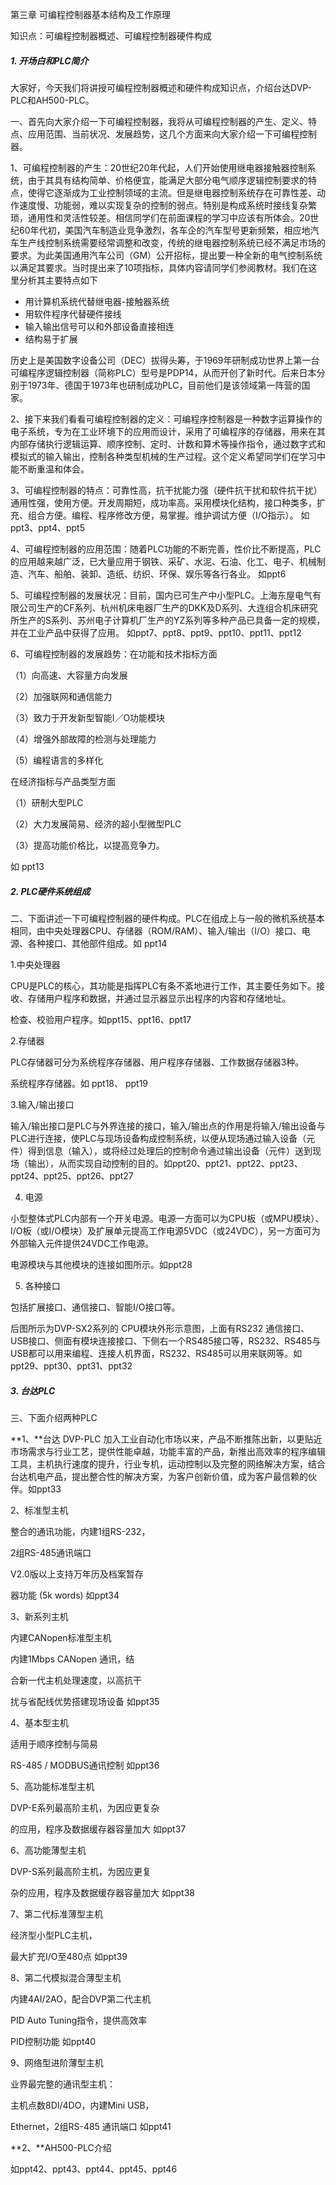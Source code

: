 第三章 可编程控制器基本结构及工作原理

知识点：可编程控制器概述、可编程控制器硬件构成

##### 1. 开场白和PLC简介

大家好，今天我们将讲授可编程控制器概述和硬件构成知识点，介绍台达DVP-PLC和AH500-PLC。

一、首先向大家介绍一下可编程控制器，我将从可编程控制器的产生、定义、特点、应用范围、当前状况、发展趋势，这几个方面来向大家介绍一下可编程控制器。

1、可编程控制器的产生：20世纪20年代起，人们开始使用继电器接触器控制系统，由于其具有结构简单、价格便宜，能满足大部分电气顺序逻辑控制要求的特点，使得它逐渐成为工业控制领域的主流。但是继电器控制系统存在可靠性差、动作速度慢、功能弱，难以实现复杂的控制的弱点。特别是构成系统时接线复杂繁琐，通用性和灵活性较差。相信同学们在前面课程的学习中应该有所体会。20世纪60年代初，美国汽车制造业竞争激烈，各车企的汽车型号更新频繁，相应地汽车生产线控制系统需要经常调整和改变，传统的继电器控制系统已经不满足市场的要求。为此美国通用汽车公司（GM）公开招标，提出要一种全新的电气控制系统以满足其要求。当时提出来了10项指标，具体内容请同学们参阅教材。我们在这里分析其主要特点如下

- 用计算机系统代替继电器-接触器系统
- 用软件程序代替硬件接线
- 输入输出信号可以和外部设备直接相连
- 结构易于扩展

历史上是美国数字设备公司（DEC）拔得头筹，于1969年研制成功世界上第一台可编程序逻辑控制器（简称PLC）型号是PDP14，从而开创了新时代。后来日本分别于1973年、德国于1973年也研制成功PLC，目前他们是该领域第一阵营的国家。<!--ppt1-->

2、接下来我们看看可编程控制器的定义：可编程序控制器是一种数字运算操作的电子系统，专为在工业环境下的应用而设计，采用了可编程序的存储器，用来在其内部存储执行逻辑运算、顺序控制、定时、计数和算术等操作指令，通过数字式和模拟式的输入输出，控制各种类型机械的生产过程。这个定义希望同学们在学习中能不断重温和体会。<!--ppt2-->

3、可编程控制器的特点：可靠性高，抗干扰能力强（硬件抗干扰和软件抗干扰）通用性强，使用方便。开发周期短，成功率高。采用模块化结构，接口种类多，扩充、组合方便。编程、程序修改方便，易掌握。维护调试方便（I/O指示）。
如ppt3、ppt4、ppt5

4、可编程控制器的应用范围：随着PLC功能的不断完善，性价比不断提高，PLC的应用越来越广泛，已大量应用于钢铁、采矿、水泥、石油、化工、电子、机械制造、汽车、船舶、装卸、造纸、纺织、环保、娱乐等各行各业。
如ppt6

5、可编程控制器的发展状况：目前，国内已可生产中小型PLC。上海东屋电气有限公司生产的CF系列、杭州机床电器厂生产的DKK及D系列、大连组合机床研究所生产的S系列、苏州电子计算机厂生产的YZ系列等多种产品已具备一定的规模，并在工业产品中获得了应用。
如ppt7、ppt8、ppt9、ppt10、ppt11、ppt12

6、可编程控制器的发展趋势：在功能和技术指标方面

（1）向高速、大容量方向发展

（2）加强联网和通信能力

（3）致力于开发新型智能I／O功能模块

（4）增强外部故障的检测与处理能力

（5）编程语言的多样化

在经济指标与产品类型方面

（1）研制大型PLC

（2）大力发展简易、经济的超小型微型PLC

（3）提高功能价格比，以提高竞争力。

如 ppt13

##### 2. PLC硬件系统组成

二、下面讲述一下可编程控制器的硬件构成。PLC在组成上与一般的微机系统基本相同，由中央处理器CPU、存储器（ROM/RAM）、输入/输出（I/O）接口、电源、各种接口、其他部件组成。如
ppt14

1.中央处理器

CPU是PLC的核心，其功能是指挥PLC有条不紊地进行工作，其主要任务如下。接收、存储用户程序和数据，并通过显示器显示出程序的内容和存储地址。

检查、校验用户程序。如ppt15、ppt16、ppt17

2.存储器

PLC存储器可分为系统程序存储器、用户程序存储器、工作数据存储器3种。

系统程序存储器。如 ppt18、 ppt19

3.输入/输出接口

输入/输出接口是PLC与外界连接的接口，输入/输出点的作用是将输入/输出设备与PLC进行连接，使PLC与现场设备构成控制系统，以便从现场通过输入设备（元件）得到信息（输入），或将经过处理后的控制命令通过输出设备（元件）送到现场（输出），从而实现自动控制的目的。如ppt20、ppt21、ppt22、ppt23、ppt24、ppt25、ppt26、ppt27

4. 电源

小型整体式PLC内部有一个开关电源。电源一方面可以为CPU板（或MPU模块）、I/O板（或I/O模块）及扩展单元提高工作电源5VDC（或24VDC），另一方面可为外部输入元件提供24VDC工作电源。

电源模块与其他模块的连接如图所示。如ppt28

5. 各种接口

包括扩展接口、通信接口、智能I/O接口等。

后图所示为DVP-SX2系列的 CPU模块外形示意图，上面有RS232
通信接口、USB接口、侧面有模块连接接口、下侧右一个RS485接口等，RS232、RS485与USB都可以用来编程、连接人机界面，RS232、RS485可以用来联网等。如ppt29、ppt30、ppt31、ppt32

##### 3. 台达PLC

三、下面介绍两种PLC

**1、**台达 DVP-PLC
加入工业自动化市场以来，产品不断推陈出新，以更贴近市场需求与行业工艺，提供性能卓越，功能丰富的产品，新推出高效率的程序编辑工具，主机执行速度的提升，行业专机，运动控制以及完整的网络解决方案，结合台达机电产品，提出整合性的解决方案，为客户创新价值，成为客户最信赖的伙伴。如ppt33

2、标准型主机

整合的通讯功能，内建1组RS-232，

2组RS-485通讯端口

V2.0版以上支持万年历及档案暂存

器功能 (5k words) 如ppt34

3、新系列主机

内建CANopen标准型主机

内建1Mbps CANopen 通讯，结

合新一代主机处理速度，以高抗干

扰与省配线优势搭建现场设备 如ppt35

4、基本型主机

适用于顺序控制与简易

RS-485 / MODBUS通讯控制 如ppt36

5、高功能标准型主机

DVP-E系列最高阶主机，为因应更复杂

的应用，程序及数据缓存器容量加大 如ppt37

6、高功能薄型主机

DVP-S系列最高阶主机，为因应更复

杂的应用，程序及数据缓存器容量加大 如ppt38

7、第二代标准薄型主机

经济型小型PLC主机，

最大扩充I/O至480点 如ppt39

8、第二代模拟混合薄型主机

内建4AI/2AO，配合DVP第二代主机

PID Auto Tuning指令，提供高效率

PID控制功能 如ppt40

9、网络型进阶薄型主机

业界最完整的通讯型主机：

主机点数8DI/4DO，内建Mini USB，

Ethernet，2组RS-485 通讯端口 如ppt41

**2、**AH500-PLC介绍

如ppt42、ppt43、ppt44、ppt45、ppt46
